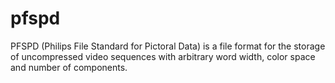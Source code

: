 # pfspd
PFSPD (Philips File Standard for Pictoral Data) is a file format for the storage of uncompressed video sequences with arbitrary word width, color space and number of components.
